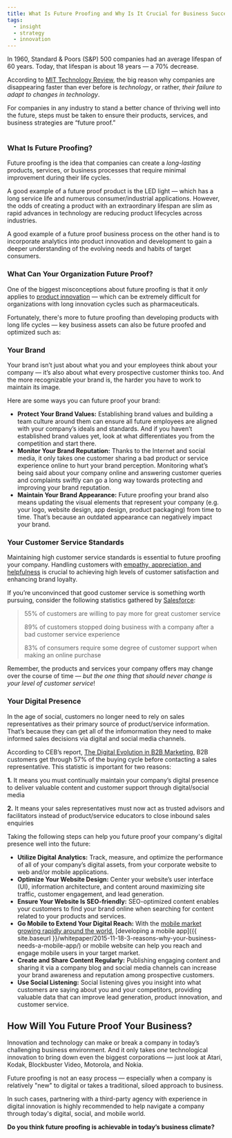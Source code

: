 ```yaml
---
title: What Is Future Proofing and Why Is It Crucial for Business Success?
tags:
  - insight
  - strategy
  - innovation
---
```


In 1960, Standard & Poors (S&P) 500 companies had an average lifespan of 60 years. Today, that lifespan is about 18 years — a 70% decrease.

According to [MIT Technology Review](#http://www.technologyreview.com/view/519226/technology-is-wiping-out-companies-faster-than-ever), the big reason why companies are disappearing faster than ever before is *technology*, or rather, *their failure to adapt to changes in technology*.

For companies in any industry to stand a better chance of thriving well into the future, steps must be taken to ensure their products, services, and business strategies are “future proof.”<br><br>

### What Is Future Proofing?
Future proofing is the idea that companies can create a *long-lasting* products, services, or business processes that require minimal improvement during their life cycles.

A good example of a future proof product is the LED light — which has a long service life and numerous consumer/industrial applications. However, the odds of creating a product with an extraordinary lifespan are slim as rapid advances in technology are reducing product lifecycles across industries.

A good example of a future proof business process on the other hand is to incorporate analytics into product innovation and development to gain a deeper understanding of the evolving needs and habits of target consumers.


### What Can Your Organization Future Proof?
One of the biggest misconceptions about future proofing is that it *only* applies to [product innovation](http://innocellence.com/d/en/feed/2015/11/19/advantages-risks-product-innovation.html) — which can be extremely difficult for organizations with long innovation cycles such as pharmaceuticals.

Fortunately, there's more to future proofing than developing products with long life cycles — key business assets can also be future proofed and optimized such as:

### Your Brand

Your brand isn’t just about what you and your employees think about your company — it’s also about what every prospective customer thinks too. And the more recognizable your brand is, the harder you have to work to maintain its image.

Here are some ways you can future proof your brand:

- **Protect Your Brand Values:** Establishing brand values and building a team culture around them can ensure all future employees are aligned with your company’s ideals and standards. And if you haven’t established brand values yet, look at what differentiates you from the competition and start there.
- **Monitor Your Brand Reputation:** Thanks to the Internet and social media, it only takes one customer sharing a bad product or service experience online to hurt your brand perception. Monitoring what’s being said about your company online and answering customer queries and complaints swiftly can  go a long way towards protecting and improving your brand reputation.
- **Maintain Your Brand Appearance:** Future proofing your brand also means updating the visual elements that represent your company (e.g. your logo, website design, app design, product packaging) from time to time. That’s because an outdated appearance can negatively impact your brand.

### Your Customer Service Standards

Maintaining high customer service standards is essential to future proofing your company. Handling customers with [empathy, appreciation, and helpfulness](#http://blog.hubspot.com/marketing/surprising-customer-service-data) is crucial to achieving high levels of customer satisfaction and enhancing brand loyalty.

If you’re unconvinced that good customer service is something worth pursuing, consider the following statistics gathered by [Salesforce](#https://www.salesforce.com/blog/2013/10/customer-service-stats-55-of-consumers-would-pay-more-for-a-better-service-experience.html):

> 55% of customers are willing to pay more for great customer service
>
> 89% of customers stopped doing business with a company after a bad customer service experience
>
> 83% of consumers require some degree of customer support when making an online purchase

Remember, the products and services your company offers may change over the course of time — *but the one thing that should never change is your level of customer service*!

### Your Digital Presence

In the age of social, customers no longer need to rely on sales representatives as their primary source of product/service information. That’s because they can get all of the infomormation they need to make informed sales decisions via digital and social media channels.

According to CEB’s report, [The Digital Evolution in B2B Marketing](http://www.executiveboard.com/exbd-resources/content/digital-evolution/pdf/CEB-Mktg-B2B-Digital-Evolution.pdf), B2B customers get through 57% of the buying cycle before contacting a sales representative. This statistic is important for two reasons:

**1.**  It means you must continually maintain your company’s digital presence to deliver valuable content and customer support through digital/social media

**2.**  It means your sales representatives must now act as trusted advisors and facilitators instead of product/service educators to close inbound sales enquiries

Taking the following steps can help you future proof your company's digital presence well into the future:

- **Utilize Digital Analytics:** Track, measure, and optimize the performance of all of your company’s digital assets, from your corporate website to web and/or mobile applications.   
- **Optimize Your Website Design:** Center your website’s user interface (UI), information architecture, and content around maximizing site traffic, customer engagement, and lead generation.
- **Ensure Your Website Is SEO-friendly:** SEO-optimized content enables your customers to find your brand online when searching for content related to your products and services.
- **Go Mobile to Extend Your Digital Reach:** With the [mobile market growing rapidly around the world](http://wearesocial.sg/blog/2015/01/digital-social-mobile-2015/), [developing a mobile app]({{ site.baseurl }}/whitepaper/2015-11-18-3-reasons-why-your-business-needs-a-mobile-app/) or mobile website can help you reach and engage mobile users in your target market.
- **Create and Share Content Regularly:** Publishing engaging content and sharing it via a company blog and social media channels can increase your brand awareness and reputation among prospective customers.
- **Use Social Listening:** Social listening gives you insight into what customers are saying about you and your competitors, providing valuable data that can improve lead generation, product innovation, and customer service.

## How Will You Future Proof Your Business?
Innovation and technology can make or break a company in today’s challenging business environment. And it only takes *one* technological innovation to bring down even the biggest corporations — just look at Atari, Kodak, Blockbuster Video, Motorola, and Nokia.

Future proofing is not an easy process — especially when a company is relatively "new" to digital or takes a traditional, siloed approach to business. 

In such cases, partnering with a third-party agency with experience in digital innovation is highly recommended to help navigate a company through today's digital, social, and mobile world.

**Do you think future proofing is achievable in today’s business climate?**